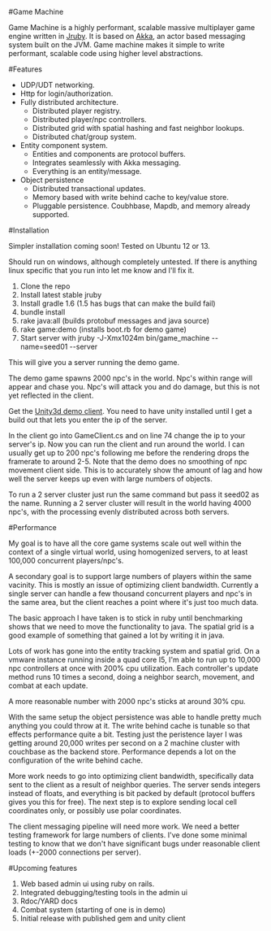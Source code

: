 
#Game Machine

Game Machine is a highly performant, scalable massive multiplayer game engine written in
[Jruby](http://www.jruby.org).
It is based on [Akka](http://www.akka.io), an actor based messaging system
built on the JVM.  Game machine makes it simple to write performant, scalable
code using higher level abstractions.  

#Features

- UDP/UDT networking.
- Http for login/authorization.
- Fully distributed architecture.
  - Distributed player registry.
  - Distributed player/npc controllers.
  - Distributed grid with spatial hashing and fast neighbor lookups.
  - Distributed chat/group system.
- Entity component system.
  - Entities and components are protocol buffers.
  - Integrates seamlessly with Akka messaging.
  - Everything is an entity/message.
- Object persistence
  - Distributed transactional updates.
  - Memory based with write behind cache to key/value store.
  - Pluggable persistence.  Coubhbase, Mapdb, and memory already supported.

#Installation

Simpler installation coming soon!
Tested on Ubuntu 12 or 13. 

Should run on windows, although completely untested. If there is anything linux
specific that you run into let me know and I'll fix it.

1. Clone the repo
2. Install latest stable jruby 
3. Install gradle 1.6 (1.5 has bugs that can make the build fail)
3. bundle install
4. rake java:all (builds protobuf messages and java source)
4. rake game:demo (installs boot.rb for demo game)
5. Start server with jruby -J-Xmx1024m bin/game_machine --name=seed01 --server

This will give you a server running the demo game.

The demo game spawns 2000 npc's in the world.
Npc's within range will appear and chase you. Npc's will attack you and do
damage, but this is not yet reflected in the client.

Get the [Unity3d demo client](https://github.com/chrisochs/gm_unity_client).
You  need to have unity installed until I get a build out that lets you enter
the ip of the server.

In the client go into GameClient.cs and on line 74 change the ip to your
server's ip.  Now you can run the client and run around the world.  I can
usually get up to 200 npc's following me before the rendering drops the
framerate to around 2-5.  Note that the demo does no smoothing of npc movement
client side.  This is to accurately show the amount of lag and how well the
server keeps up even with large numbers of objects.


To run a 2 server cluster just  run the same command but pass it seed02 as the
name. Running a 2 server cluster will result in the world having 4000 npc's,
with the processing evenly distributed across both servers.

#Performance

My goal is to have all the core game systems scale out well within the context
of a single virtual world, using homogenized servers, to at least 100,000
concurrent players/npc's.

A secondary goal is to support large numbers of players within the same
vacinity.  This is mostly an issue of optimizing client bandwidth.  Currently
a single server can handle a few thousand concurrent players and npc's in the same
area, but the client reaches a point where it's just too much data.

The basic approach I have taken is to stick in ruby until benchmarking shows
that we need to move the functionality to java.  The spatial grid is a good
example of something that gained a lot by writing it in java.

Lots of work has gone into the entity tracking system and spatial grid.  On a
vmware instance running inside a quad core I5, I'm able to run up to 10,000 npc
controllers at once with 200% cpu utilization.  Each controller's update method
runs 10 times a second, doing a neighbor search, movement, and combat at each
update.

A more reasonable number with 2000 npc's sticks at around 30% cpu.

With the same setup the object persistence was able to handle pretty much
anything you could throw at it.  The write behind cache is tunable so that
effects performance quite a bit. Testing just the peristence layer I was
getting around 20,000 writes per second on a 2 machine cluster with couchbase
as the backend store. Performance depends a lot on the configuration of the
write behind cache.

More work needs to go into optimizing client bandwidth, specifically data sent
to the client as a result of neighbor queries. The server sends integers
instead of floats, and everything  is bit packed by default (protocol buffers
gives you this for free).  The next step is to explore sending local cell
coordinates only, or possibly use polar coordinates.

The client messaging pipeline will need more work.  We need a better testing
framework for large numbers of clients.  I've done some minimal testing to know
that we don't have significant bugs under reasonable client loads (+-2000
connections per server).

#Upcoming features

1. Web based admin ui using ruby on rails.
2. Integrated debugging/testing tools in the admin ui
3. Rdoc/YARD docs
4. Combat system (starting of one is in demo)
5. Initial release with published gem and unity client


